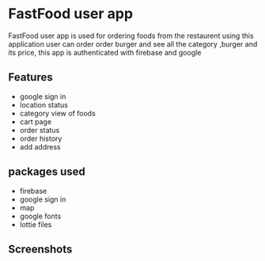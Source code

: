 
# FastFood  user app


FastFood user app is used for ordering foods from the restaurent 
using  this application user can order order burger and see all the category ,burger and its price,
this app is authenticated with firebase and google 

## Features

- google sign in
- location status
- category view of foods
- cart page
- order status
- order history
- add address


## packages used
- firebase
- google sign in
- map
- google fonts
- lottie files
## Screenshots

